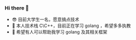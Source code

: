 ### Hi there 👋

- 😎 目前大学生一名，愿意搞点技术
- 🌱 本人技术栈 C\C++，目前正在学习 golang ，希望多多执教
- 🤔 希望有人可以帮助我学习 golang 及其相关框架
